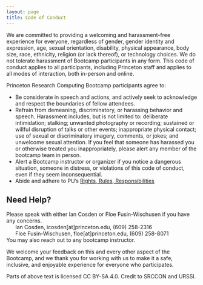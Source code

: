 ```yaml
---
layout: page
title: Code of Conduct
---
```


We are committed to providing a welcoming and harassment-free experience for everyone, regardless of gender, gender identity and expression, age, sexual orientation, disability, physical appearance, body size, race, ethnicity, religion (or lack thereof), or technology choices. We do not tolerate harassment of Bootcamp participants in any form. This code of conduct applies to all participants, including Princeton staff and applies to all modes of interaction, both in-person and online.

Princeton Research Computing Bootcamp participants agree to:  

* Be considerate in speech and actions, and actively seek to acknowledge and respect the boundaries of fellow attendees.
* Refrain from demeaning, discriminatory, or harassing behavior and speech. Harassment includes, but is not limited to: deliberate intimidation; stalking; unwanted photography or recording; sustained or willful disruption of talks or other events; inappropriate physical contact; use of sexual or discriminatory imagery, comments, or jokes; and unwelcome sexual attention. If you feel that someone has harassed you or otherwise treated you inappropriately, please alert any member of the bootcamp team in person.
* Alert a Bootcamp instructor or organizer if you notice a dangerous situation, someone in distress, or violations of this code of conduct, even if they seem inconsequential.
* Abide and adhere to PU’s [Rights, Rules, Responsibilities](https://rrr.princeton.edu/)



## Need Help?
Please speak with either Ian Cosden or Floe Fusin-Wischusen if you have any concerns.  
&nbsp;&nbsp;&nbsp;&nbsp;&nbsp; Ian Cosden, icosden[at]princeton.edu, (609) 258-2316  
&nbsp;&nbsp;&nbsp;&nbsp;&nbsp; Floe Fusin-Wischusen, floe[at]princeton.edu, (609) 258-8071  
You may also reach out to any bootcamp instructor.

We welcome your feedback on this and every other aspect of the Bootcamp, and we thank you for working with us to make it a safe, inclusive, and enjoyable experience for everyone who participates.

Parts of above text is licensed CC BY-SA 4.0. Credit to SRCCON and URSSI.
